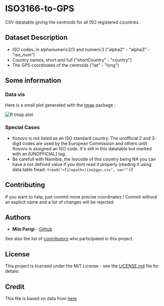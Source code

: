 # ISO3166-to-GPS
CSV datatable giving the centroids for all ISO registered countries.

## Dataset Description 
* ISO codes, in alphanumeric2/3 and numeric3 ("alpha2" - "alpha3" - "iso_num")
* Country names, short and full ("shortCountry" - "country")
* The GPS coordinates of the centroids ("lat" - "long")

## Some information

### Data vis 

Here is a small plot generated with the [tmap](https://github.com/mtennekes/tmap) package :

![R tmap plot](https://user-images.githubusercontent.com/20594983/31993216-d2a2a0ca-b97c-11e7-84ea-3f986830ef6a.png)

### Special Cases

* Kosovo is not listed as an ISO standard country. The unofficial 2 and 3-digit codes are used by the European Commission and others until Kosovo is assigned an ISO code. It's still in this datatable but marked with an [UNOFFICIAL] tag.
* Be carefull with Namibia, the Isocode of this country being NA you can have a not defined value if you dont read it properly (reading it using data.table fread: ```fread("<filepath>/iso2gps.csv", na="")```)!

## Contributing

If you want to help, just commit more precise coordinates !
Commit without an explicit name and a list of changes will be rejected

## Authors

* **Milo Parigi** - [Github](https://github.com/MiloParigi)

See also the list of [contributors](https://github.com/your/project/contributors) who participated in this project.

## License

This project is licensed under the MIT License - see the [LICENSE.md](LICENSE.md) file for details

## Credit

This file is based on data from [here](http://www.arcgis.com/home/item.html?id=f4d8f9131fe6411f8da592208fbe5ddc)
